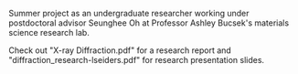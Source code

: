 Summer project as an undergraduate researcher working under postdoctoral advisor Seunghee Oh at Professor Ashley Bucsek's materials science research lab.

Check out "X-ray Diffraction.pdf" for a research report and "diffraction_research-lseiders.pdf" for research presentation slides.
